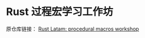 # Rust 过程宏学习工作坊

原仓库链接： [Rust Latam: procedural macros workshop](https://github.com/dtolnay/proc-macro-workshop)
